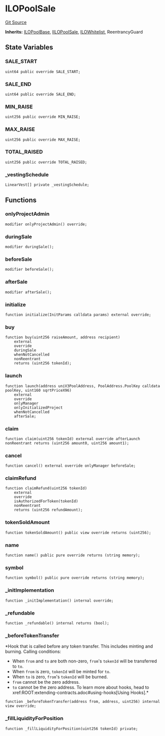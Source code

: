 # ILOPoolSale
[Git Source](https://github.com/KYRDTeam/ilo-contracts/blob/ae631fe4bfbce302e21cc5e317f651168c939703/src/ILOPoolSale.sol)

**Inherits:**
[ILOPoolBase](/src/base/ILOPoolBase.sol/abstract.ILOPoolBase.md), [IILOPoolSale](/src/interfaces/IILOPoolSale.sol/interface.IILOPoolSale.md), [ILOWhitelist](/src/base/ILOWhitelist.sol/abstract.ILOWhitelist.md), ReentrancyGuard


## State Variables
### SALE_START

```solidity
uint64 public override SALE_START;
```


### SALE_END

```solidity
uint64 public override SALE_END;
```


### MIN_RAISE

```solidity
uint256 public override MIN_RAISE;
```


### MAX_RAISE

```solidity
uint256 public override MAX_RAISE;
```


### TOTAL_RAISED

```solidity
uint256 public override TOTAL_RAISED;
```


### _vestingSchedule

```solidity
LinearVest[] private _vestingSchedule;
```


## Functions
### onlyProjectAdmin


```solidity
modifier onlyProjectAdmin() override;
```

### duringSale


```solidity
modifier duringSale();
```

### beforeSale


```solidity
modifier beforeSale();
```

### afterSale


```solidity
modifier afterSale();
```

### initialize


```solidity
function initialize(InitParams calldata params) external override;
```

### buy


```solidity
function buy(uint256 raiseAmount, address recipient)
    external
    override
    duringSale
    whenNotCancelled
    nonReentrant
    returns (uint256 tokenId);
```

### launch


```solidity
function launch(address uniV3PoolAddress, PoolAddress.PoolKey calldata poolKey, uint160 sqrtPriceX96)
    external
    override
    onlyManager
    onlyInitializedProject
    whenNotCancelled
    afterSale;
```

### claim


```solidity
function claim(uint256 tokenId) external override afterLaunch nonReentrant returns (uint256 amount0, uint256 amount1);
```

### cancel


```solidity
function cancel() external override onlyManager beforeSale;
```

### claimRefund


```solidity
function claimRefund(uint256 tokenId)
    external
    override
    isAuthorizedForToken(tokenId)
    nonReentrant
    returns (uint256 refundAmount);
```

### tokenSoldAmount


```solidity
function tokenSoldAmount() public view override returns (uint256);
```

### name


```solidity
function name() public pure override returns (string memory);
```

### symbol


```solidity
function symbol() public pure override returns (string memory);
```

### _initImplementation


```solidity
function _initImplementation() internal override;
```

### _refundable


```solidity
function _refundable() internal returns (bool);
```

### _beforeTokenTransfer

*Hook that is called before any token transfer. This includes minting
and burning.
Calling conditions:
- When `from` and `to` are both non-zero, ``from``'s `tokenId` will be
transferred to `to`.
- When `from` is zero, `tokenId` will be minted for `to`.
- When `to` is zero, ``from``'s `tokenId` will be burned.
- `from` cannot be the zero address.
- `to` cannot be the zero address.
To learn more about hooks, head to xref:ROOT:extending-contracts.adoc#using-hooks[Using Hooks].*


```solidity
function _beforeTokenTransfer(address from, address, uint256) internal view override;
```

### _fillLiquidityForPosition


```solidity
function _fillLiquidityForPosition(uint256 tokenId) private;
```

